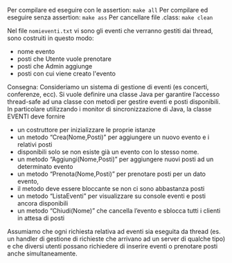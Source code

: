 Per compilare ed eseguire con le assertion: `make all`
Per compilare ed eseguire senza assertion: `make ass`
Per cancellare file .class: `make clean`

Nel file `nomieventi.txt` vi sono gli eventi che verranno gestiti dai thread, sono costruiti in questo modo:

* nome evento
* posti che Utente vuole prenotare
* posti che Admin aggiunge
* posti con cui viene creato l'evento

Consegna:
Consideriamo un sistema di gestione di eventi (es concerti, conferenze, ecc).
Si vuole definire una classe Java per garantire l’accesso thread-safe ad una classe con metodi per gestire eventi e posti disponibili.
In particolare utilizzando i monitor di sincronizzazione di Java, la classe EVENTI deve fornire

* un costruttore per inizializzare le proprie istanze
* un metodo “Crea(Nome,Posti)” per aggiungere un nuovo evento e i relativi posti
* disponibili solo se non esiste già un evento con lo stesso nome.
* un metodo “Aggiungi(Nome,Posti)” per aggiungere nuovi posti ad un determinato evento
* un metodo “Prenota(Nome,Posti)” per prenotare posti per un dato evento,
* il metodo deve essere bloccante se non ci sono abbastanza posti
* un metodo “ListaEventi” per visualizzare su console eventi e posti ancora disponibili
* un metodo “Chiudi(Nome)” che cancella l’evento e sblocca tutti i clienti in attesa di posti

Assumiamo che ogni richiesta relativa ad eventi sia eseguita da thread (es. un handler di gestione di richieste che arrivano ad un server di qualche tipo) e che diversi utenti possano richiedere di inserire eventi o prenotare posti anche simultaneamente.
